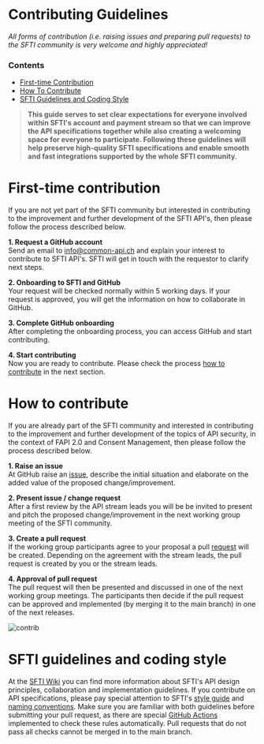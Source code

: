 # Contributing Guidelines

*All forms of contribution (i.e. raising issues and preparing pull requests) to the SFTI community is very welcome and highly appreciated!*

### Contents
- [First-time Contribution](#first-time-contribution)
- [How To Contribute](#how-to-contribute)
- [SFTI Guidelines and Coding Style](#sfti-guidelines-and-coding-style)


> **This guide serves to set clear expectations for everyone involved within SFTI's account and payment stream so that we can improve the API specifications together while also creating a welcoming space for everyone to participate. Following these guidelines will help preserve high-quality SFTI specifications and enable smooth and fast integrations supported by the whole SFTI community.**

# First-time contribution
If you are not yet part of the SFTI community but interested in contributing to the improvement and further development of the SFTI API's, then please follow the process described below.

**1. Request a GitHub account**  
Send an email to [info@common-api.ch](mailto:info@common-api.ch) and explain your interest to contribute to SFTI API's. SFTI will get in touch with the requestor to clarify next steps.

**2. Onboarding to SFTI and GitHub**  
Your request will be checked normally within 5 working days. If your request is approved, you will get the information on how to collaborate in GitHub.

**3. Complete GitHub onboarding**  
After completing the onboarding process, you can access GitHub and start contributing.

**4. Start contributing**  
Now you are ready to contribute. Please check the process [how to contribute](#how-to-contribute) in the next section.

# How to contribute
If you are already part of the SFTI community and interested in contributing to the improvement and further development of the topics of API security, in the context of FAPI 2.0 and Consent Management, then please follow the process described below.

**1. Raise an issue**  
At GitHub raise an [issue](https://github.com/swissfintechinnovations/ca-payment/issues), describe the initial situation and elaborate on the added value of the proposed change/improvement.

**2. Present issue / change request**  
After a first review by the API stream leads you will be be invited to present and pitch the proposed change/improvement in the next working group meeting of the SFTI community.

**3. Create a pull request**  
If the working group participants agree to your proposal a pull [request](https://github.com/swissfintechinnovations/ca-payment/pulls) will be created. Depending on the agreement with the stream leads, the pull request is created by you or the stream leads.

**4. Approval of pull request**  
The pull request will then be presented and discussed in one of the next working group meetings. The participants then decide if the pull request can be approved and implemented (by merging it to the main branch) in one of the next releases.

![contrib](https://github.com/swissfintechinnovations/ca-payment/assets/116151702/4cad55d8-aed0-42cb-a2b6-b956d217fd0f)

# SFTI guidelines and coding style
At the [SFTI Wiki](https://github.com/swissfintechinnovations/.github/wiki) you can find more information about SFTI's API design principles, collaboration and implementation guidelines. If you contribute on API specifications, please pay special attention to SFTI's [style guide](https://github.com/swissfintechinnovations/.github/wiki/Style-Guide-Common-APIs) and [naming conventions](https://github.com/swissfintechinnovations/.github/wiki/Naming-Conventions). Make sure you are familiar with both guidelines before submitting your pull request, as there are special [GitHub Actions](https://github.com/swissfintechinnovations/.github/wiki/Github-Actions) implemented to check these rules automatically. Pull requests that do not pass all checks cannot be merged in to the main branch.
